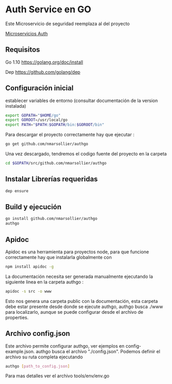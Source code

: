 # Auth Service en GO


Este Microservicio de seguridad reemplaza al del proyecto

[Microservicios Auth](https://github.com/nmarsollier/ecommerce)

## Requisitos

Go 1.10  <https://golang.org/doc/install>

Dep <https://github.com/golang/dep>

## Configuración inicial

establecer variables de entorno (consultar documentación de la version instalada)

```bash
export GOPATH="$HOME/go"
export GOROOT=/usr/local/go
export PATH="$PATH:$GOPATH/bin:$GOROOT/bin"
```

Para descargar el proyecto correctamente hay que ejecutar :

```bash
go get github.com/nmarsollier/authgo
```

Una vez descargado, tendremos el codigo fuente del proyecto en la carpeta

```bash
cd $GOPATH/src/github.com/nmarsollier/authgo
```

## Instalar Librerías requeridas


```bash
dep ensure
```

Build y ejecución
-

```bash
go install github.com/nmarsollier/authgo
authgo
```

## Apidoc

Apidoc es una herramienta para proyectos node, para que funcione correctamente hay que instalarla globalmente con

```bash
npm install apidoc -g
```

La documentación necesita ser generada manualmente ejecutando la siguiente linea en la carpeta authgo :

```bash
apidoc -s src -o www
```

Esto nos genera una carpeta public con la documentación, esta carpeta debe estar presente desde donde se ejecute authgo, authgo busca ./www para localizarlo, aunque se puede configurar desde el archivo de properties.

## Archivo config.json

Este archivo permite configurar authgo, ver ejemplos en config-example.json.
authgo busca el archivo "./config.json". Podemos definir el archivo su ruta completa ejecutando

```bash
authgo [path_to_config.json]
```

Para mas detalles ver el archivo tools/env/env.go